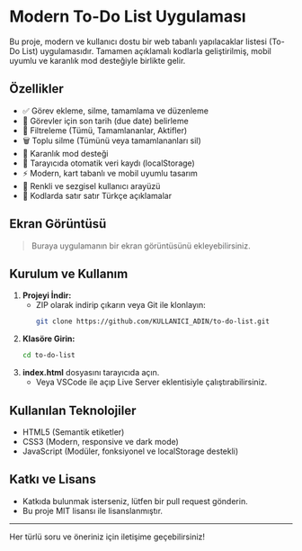 # Modern To-Do List Uygulaması

Bu proje, modern ve kullanıcı dostu bir web tabanlı yapılacaklar listesi (To-Do List) uygulamasıdır. Tamamen açıklamalı kodlarla geliştirilmiş, mobil uyumlu ve karanlık mod desteğiyle birlikte gelir.

## Özellikler

- ✅ Görev ekleme, silme, tamamlama ve düzenleme
- 📅 Görevler için son tarih (due date) belirleme
- 🔎 Filtreleme (Tümü, Tamamlananlar, Aktifler)
- 🗑️ Toplu silme (Tümünü veya tamamlananları sil)
- 🌙 Karanlık mod desteği
- 💾 Tarayıcıda otomatik veri kaydı (localStorage)
- ⚡ Modern, kart tabanlı ve mobil uyumlu tasarım
- 🎨 Renkli ve sezgisel kullanıcı arayüzü
- 📝 Kodlarda satır satır Türkçe açıklamalar

## Ekran Görüntüsü

> Buraya uygulamanın bir ekran görüntüsünü ekleyebilirsiniz.

## Kurulum ve Kullanım

1. **Projeyi İndir:**
   - ZIP olarak indirip çıkarın veya Git ile klonlayın:
     ```sh
     git clone https://github.com/KULLANICI_ADIN/to-do-list.git
     ```
2. **Klasöre Girin:**
   ```sh
   cd to-do-list
   ```
3. **index.html** dosyasını tarayıcıda açın.
   - Veya VSCode ile açıp Live Server eklentisiyle çalıştırabilirsiniz.

## Kullanılan Teknolojiler

- HTML5 (Semantik etiketler)
- CSS3 (Modern, responsive ve dark mode)
- JavaScript (Modüler, fonksiyonel ve localStorage destekli)

## Katkı ve Lisans

- Katkıda bulunmak isterseniz, lütfen bir pull request gönderin.
- Bu proje MIT lisansı ile lisanslanmıştır.

---

Her türlü soru ve öneriniz için iletişime geçebilirsiniz! 